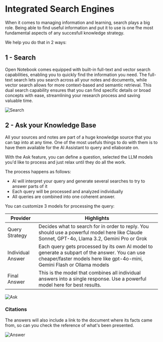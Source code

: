 # Integrated Search Engines

When it comes to managing information and learning, search plays a big role. Being able to find useful information and put it to use is one fhe most fundamental aspects of any succesfull knowledge strategy. 

We help you do that in 2 ways:

## 1 - Search

Open Notebook comes equipped with built-in full-text and vector search capabilities, enabling you to quickly find the information you need. The full-text search lets you search across all your notes and documents, while vector search allows for more context-based and semantic retrieval. This dual search capability ensures that you can find specific details or broad concepts with ease, streamlining your research process and saving valuable time.

![Search](/assets/search.png)

## 2 - Ask your Knowledge Base

All your sources and notes are part of a huge knowledge source that you can tap into at any time. One of the most usefuls things to do with them is to have them available for the AI Assistant to query and ellaborate on.

With the Ask feature, you can define a question, selected the LLM models you'd like to process and just relax until they do all the work. 

The process happens as follows:

- AI will interpret your query and generate several searches to try to answer parts of it
- Each query will be processed and analyzed individually
- All queries are combined into one coherent answer. 

You can customize 3 models for processing the query:

| Provider | Highlights |
|------------|-----------|
| Query Strategy | Decides what to search for in order to reply. You should use a powerful model here like Claude Sonnet, GPT-4o, Llama 3.2, Gemini Pro or Grok |
| Individual Answer | Each query gets processed by its own AI model to generate a subpart of the answer. You can use cheaper/faster models here like gpt-4o-mini, Gemini Flash or Ollama models |
| Final Answer | This is the model that combines all individual answers into a single response. Use a powerful model here for best results. |

![Ask](/assets/ask.png)


### Citations

The answers will also include a link to the document where its facts came from, so can you check the reference of what's been presented. 

![Answer](/assets/ask_answer.png)


